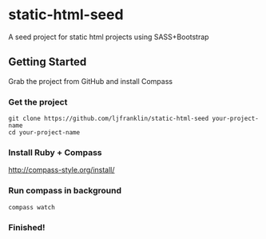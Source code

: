 # static-html-seed

A seed project for static html projects using SASS+Bootstrap

## Getting Started

Grab the project from GitHub and install Compass

### Get the project

    git clone https://github.com/ljfranklin/static-html-seed your-project-name
    cd your-project-name

### Install Ruby + Compass

http://compass-style.org/install/

### Run compass in background

    compass watch
    
### Finished!
